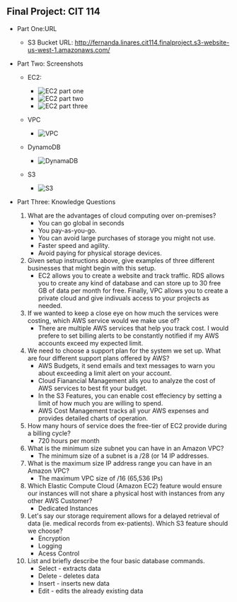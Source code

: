 ## Final Project: CIT 114

* Part One:URL
  * S3 Bucket URL: http://fernanda.linares.cit114.finalproject.s3-website-us-west-1.amazonaws.com/
* Part Two: Screenshots
  * EC2:
    * ![EC2 part one](https://user-images.githubusercontent.com/90662294/144683224-0a315c9a-9e15-49ad-83c0-4cd9953b6b19.png)
    * ![EC2 part two](https://user-images.githubusercontent.com/90662294/144683244-30200e7e-c2f3-4597-a402-6f8779b7b0ed.png)
    * ![EC2 part three](https://user-images.githubusercontent.com/90662294/144683253-54ea7e97-4d06-4d84-9da1-47c4dd760ebf.png)

  * VPC
    * ![VPC](https://user-images.githubusercontent.com/90662294/144683257-16c72f46-1797-410b-a30b-1be0d8dfe130.png)

  * DynamoDB
    * ![DynamaDB](https://user-images.githubusercontent.com/90662294/144683265-e4f11894-5bc6-4d23-b132-81f63129871f.png)

  * S3
    * ![S3](https://user-images.githubusercontent.com/90662294/144683270-b6543476-62c6-43bc-897e-5b8cbc8e1179.png)


* Part Three: Knowledge Questions
   1. What are the advantages of cloud computing over on-premises?
      * You can go global in seconds
      * You pay-as-you-go.
      * You can avoid large purchases of storage you might not use.
      * Faster speed and agility. 
      * Avoid paying for physical storage devices. 
   2. Given setup instructions above, give examples of three different businesses that might begin with this setup.
      * EC2 allows you to create a website and track traffic. RDS allows you to create any kind of database and can store up to 30 free GB of data per month for free. Finally, VPC allows you to create a private cloud and give indivuals access to your projects as needed. 
   3. If we wanted to keep a close eye on how much the services were costing, which AWS service would we make use of?
      * There are multiple AWS services that help you track cost. I would prefere to set billing alerts to be constantly notified if my AWS accounts exceed my expected limit. 
   4. We need to choose a support plan for the system we set up. What are four different support plans offered by AWS?
      * AWS Budgets, it send emails and text messages to warn you about exceeding a limit alert on your account. 
      * Cloud Fianancial Management alls you to analyze the cost of AWS services to best fit your budget.
      * In the S3 Features, you can enable cost effeciency by setting a limit of how much you are willing to spend.
      * AWS Cost Management tracks all your AWS expenses and provides detailed charts of operation. 
   5. How many hours of service does the free-tier of EC2 provide during a billing cycle?
      * 720 hours per month
   6. What is the minimum size subnet you can have in an Amazon VPC?
       * The minimum size of a subnet is a /28 (or 14 IP addresses.
   7. What is the maximum size IP address range you can have in an Amazon VPC?
       *  The maximum VPC size of /16 (65,536 IPs)
   8. Which Elastic Compute Cloud (Amazon EC2) feature would ensure our instances will not share a physical host with instances from any other AWS Customer?
       * Dedicated Instances
   9.  Let's say our storage requirement allows for a delayed retrieval of data (ie. medical records from ex-patients). Which S3 feature should we choose?
        * Encryption
        * Logging
        * Acess Control
   10. List and briefly describe the four basic database commands.
       * Select - extracts data
       * Delete - deletes data
       * Insert - inserts new data
       * Edit - edits the already existing data











